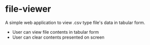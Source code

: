 # file-viewer
A simple web application to view .csv type file's data in tabular form.
* User can view file contents in tabular form
* User can clear contents presented on screen